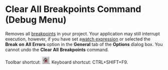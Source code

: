 
# Clear All Breakpoints Command (Debug Menu)

Removes all [breakpoints](b8bdf64f-5920-1ae9-16d0-b26d09524a30.md) in your project. Your application may still interrupt execution, however, if you have set a[watch expression](b8bdf64f-5920-1ae9-16d0-b26d09524a30.md) or selected the **Break** **on** **All** **Errors** option in the **General** tab of the **Options** dialog box. You cannot undo the **Clear** **All** **Breakpoints** command.

Toolbar shortcut: 
![](images/tbr_clbp_ZA01201686.gif). Keyboard shortcut: CTRL+SHIFT+F9.
